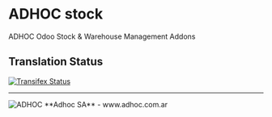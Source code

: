 
# ADHOC stock

ADHOC Odoo Stock & Warehouse Management Addons

[//]: # (addons)
[//]: # (end addons)

Translation Status
------------------
[![Transifex Status](https://www.transifex.com/projects/p/ingadhoc-stock-8-12-0/chart/image_png)](https://www.transifex.com/projects/p/ingadhoc-stock-12-0)

----

<img alt="ADHOC" src="http://fotos.subefotos.com/83fed853c1e15a8023b86b2b22d6145bo.png" />
**Adhoc SA** - www.adhoc.com.ar

